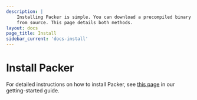 ```yaml
---
description: |
    Installing Packer is simple. You can download a precompiled binary or compile
    from source. This page details both methods.
layout: docs
page_title: Install
sidebar_current: 'docs-install'
---
```


# Install Packer

For detailed instructions on how to install Packer, see [this
page](/intro/getting-started/install.html) in our getting-started guide.
